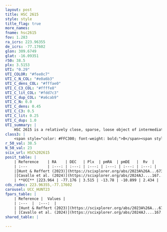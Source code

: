 ```yaml
---
layout: post
title: HSC 2615
style: style
title_flag: true
more_names: 
fname: hsc2615
fov: 1.283
ra_icrs: 223.96355
de_icrs: -77.17602
glon: 309.6749
glat: -16.09351
r50: 38.5
plx: 3.5153
UTI: "0.29"
UTI_COLOR: "#fee0c7"
UTI_C_N_COL: "#e0a6b3"
UTI_C_dens_COL: "#fffae0"
UTI_C_C3_COL: "#ffffe8"
UTI_C_lit_COL: "#fdd7c3"
UTI_C_dup_COL: "#a6cab9"
UTI_C_N: 0.0
UTI_C_dens: 0.45
UTI_C_C3: 0.5
UTI_C_lit: 0.25
UTI_C_dup: 1.0
UTI_summary: |
    HSC 2615 is a relatively close, sparse, loose object of intermediate C3 quality. It was recently reported in the literature.<br><br><span style="color: #99180f; font-weight: bold;">Warning: </span>contains less than 25 stars with <i>P>0.5</i> estimated.
class3: |
    <span style="color: #FFC300; font-weight: bold;">B</span><span style="color: #FFC300; font-weight: bold;">B</span>
r_50_val: 38.5
N_50_val: 23
scix_url: HSC%202615
posit_table: |
    | Reference    | RA    | DEC   | Plx  | pmRA  | pmDE   |  Rv  |
    | :---         | :---: | :---: | :---: | :---: | :---: | :---: |
    |[Hunt & Reffert (2023)](https://scixplorer.org/abs/2023A%26A...673A.114H) | 224.022 | -77.216 | 3.518 | -14.013 | -10.467 | 9.476 |
    |[Cavallo et al. (2024)](https://scixplorer.org/abs/2024AJ....167...12C) | 223.827 | -77.127 | 3.539 | -- | -- | -- |
    | **UCC** |223.964 | -77.176 | 3.515 | -13.78 | -10.899 | 2.434 | 
cds_radec: 223.96355,-77.17602
carousel: UCC_HUNT23
fpars_table: |
    | Reference |  Values |
    | :---  |  :---:  |
    | [Hunt & Reffert (2023)](https://scixplorer.org/abs/2023A%26A...673A.114H) | `AV50=0.454, diffAV50=0.355, MOD50=7.123, logAge50=7.997` |
    | [Cavallo et al. (2024)](https://scixplorer.org/abs/2024AJ....167...12C) | `AV50=0.46, dMod50=7.25, logAge50=8.08, [Fe/H]50=0.17` |
shared_table: |
    
---
```


